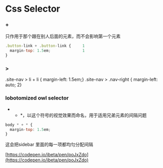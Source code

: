 # Css Selector

### +

只作用于那个跟在别人后面的元素，而不会影响第一个元素

<!-- ![https://s3-us-west-2.amazonaws.com/secure.notion-static.com/b0b7bd70-53b5-4a4c-aa1e-f5df62d1c710/Untitled.png](https://s3-us-west-2.amazonaws.com/secure.notion-static.com/b0b7bd70-53b5-4a4c-aa1e-f5df62d1c710/Untitled.png) -->

```jsx
.button-link + .button-link {     1
  margin-top: 1.5em;              1
}
```

### >

 .site-nav > li + li { margin-left: 1.5em;} .site-nav > .nav-right { margin-left: auto; 2}

### lobotomized owl selector

* + *，以这个符号的视觉效果而命名，用于适用兄弟元素的间隔问题

<!-- ![https://s3-us-west-2.amazonaws.com/secure.notion-static.com/8c527ba5-1d45-4a18-96ce-7fa301cb5e5e/Untitled.png](https://s3-us-west-2.amazonaws.com/secure.notion-static.com/8c527ba5-1d45-4a18-96ce-7fa301cb5e5e/Untitled.png) -->

```jsx
body * + * {
  margin-top: 1.5em;
}
```

这会把sidebar 里面的每一项都均匀分配间隔

[https://codepen.io/ibeta/pen/poJxZdo](https://codepen.io/ibeta/pen/poJxZdo)